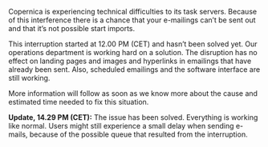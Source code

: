 Copernica is experiencing technical difficulties to its task servers.
Because of this interference there is a chance that your e-mailings
can’t be sent out and that it’s not possible start imports.

This interruption started at 12.00 PM (CET) and hasn’t been solved yet.
Our operations department is working hard on a solution. The disruption
has no effect on landing pages and images and hyperlinks in emailings
that have already been sent. Also, scheduled emailings and the software
interface are still working.

More information will follow as soon as we know more about the cause and
estimated time needed to fix this situation.

**Update, 14.29 PM (CET):** The issue has been solved. Everything is
working like normal. Users might still experience a small delay when
sending e-mails, because of the possible queue that resulted from the
interruption.
